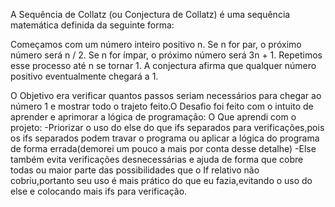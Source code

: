 A Sequência de Collatz (ou Conjectura de Collatz) é uma sequência matemática definida da seguinte forma:

Começamos com um número inteiro positivo n.
Se n for par, o próximo número será n / 2.
Se n for ímpar, o próximo número será 3n + 1.
Repetimos esse processo até n se tornar 1.
A conjectura afirma que qualquer número positivo eventualmente chegará a 1.

O Objetivo era verificar quantos passos seriam necessários para chegar ao número 1 e mostrar todo o trajeto feito.O Desafio foi feito com o intuito de aprender e aprimorar a lógica de programação:
O Que aprendi com o projeto:
-Priorizar o uso do else do que ifs separados para verificações,pois os ifs separados podem travar o programa ou aplicar a lógica do programa de forma errada(demorei um pouco a mais por conta desse detalhe)
-Else também evita verificações desnecessárias e ajuda de forma que cobre todas ou maior parte das possibilidades que o If relativo não cobriu,portanto seu uso é mais prático do que eu fazia,evitando o uso do else e colocando mais ifs para verificação.
